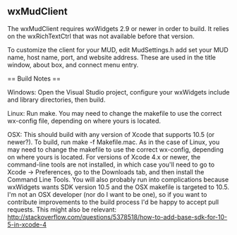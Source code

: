 wxMudClient
-----------

The wxMudClient requires wxWidgets 2.9 or newer in order to build. It relies on
the wxRichTextCtrl that was not available before that version.

To customize the client for your MUD, edit MudSettings.h add set your MUD name,
host name, port, and website address. These are used in the title window, about
box, and connect menu entry.

== Build Notes ==

Windows: Open the Visual Studio project, configure your wxWidgets include and
library directories, then build.

Linux: Run make. You may need to change the makefile to use the correct
wx-config file, depending on where yours is located.

OSX: This should build with any version of Xcode that supports 10.5 (or newer?).
To build, run make -f Makefile.mac. As in the case of Linux, you may need to
change the makefile to use the correct wx-config, depending on where yours is
located. For versions of Xcode 4.x or newer, the command-line tools are not
installed, in which case you'll need to go to Xcode -> Preferences, go to the
Downloads tab, and then install the Command Line Tools. You will also
probably run into complications because wxWidgets wants SDK version 10.5 and
the OSX makefile is targeted to 10.5. I'm not an OSX developer (nor do I want
to be one), so if you want to contribute improvements to the build process I'd
be happy to accept pull requests. This might also be relevant:
http://stackoverflow.com/questions/5378518/how-to-add-base-sdk-for-10-5-in-xcode-4
